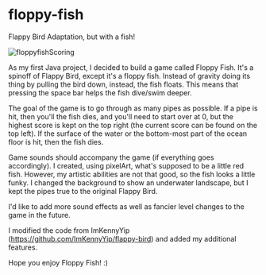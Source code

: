 # floppy-fish
 Flappy Bird Adaptation, but with a fish!
 
![floppyfishScoring](https://github.com/user-attachments/assets/5249b2aa-3004-454b-8eae-fe4d82f44c60)

As my first Java project, I decided to build a game called Floppy Fish. It's a spinoff of Flappy Bird, except it's a floppy fish. Instead of gravity doing its thing by pulling the bird down, instead, the fish floats. This means that pressing the space bar helps the fish dive/swim deeper.

The goal of the game is to go through as many pipes as possible. If a pipe is hit, then you'll the fish dies, and you'll need to start over at 0, but the highest score is kept on the top right (the current score can be found on the top left). If the surface of the water or the bottom-most part of the ocean floor is hit, then the fish dies.

Game sounds should accompany the game (if everything goes accordingly). I created, using pixelArt, what's supposed to be a little red fish. However, my artistic abilities are not that good, so the fish looks a little funky. I changed the background to show an underwater landscape, but I kept the pipes true to the original Flappy Bird.

I'd like to add more sound effects as well as fancier level changes to the game in the future.

I modified the code from ImKennyYip (https://github.com/ImKennyYip/flappy-bird) and added my additional features.

Hope you enjoy Floppy Fish! :)
